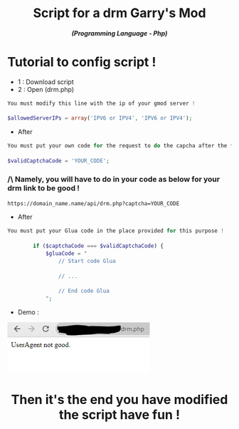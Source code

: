 <h1 align="center">Script for a drm Garry's Mod</h1>
<em><h5 align="center">(Programming Language - Php)</h5></em>

# Tutorial to config script !

- 1 : Download script
- 2 : Open (drm.php)

```php
You must modify this line with the ip of your gmod server !

$allowedServerIPs = array('IPV6 or IPV4', 'IPV6 or IPV4');
```

- After

```php
You must put your own code for the request to do the capcha after the first steps !

$validCaptchaCode = 'YOUR_CODE';
```

<h3>/\ Namely, you will have to do in your code as below for your drm link to be good !</h5>

```
https://domain_name.name/api/drm.php?captcha=YOUR_CODE
```

- After

```php
You must put your Glua code in the place provided for this purpose !

        if ($captchaCode === $validCaptchaCode) {
            $gluaCode = "
                // Start code Glua

                // ...

                // End code Glua
            ";
```

- Demo : 

![alt text](https://github.com/Kurama250/Gmod_drm/blob/main/drm.png?raw=true)

<h1 align="center">Then it's the end you have modified the script have fun !</h1>
